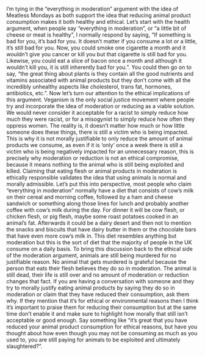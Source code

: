 I’m tying in the “everything in moderation” argument with the idea of Meatless Mondays as both support the idea that reducing animal product consumption makes it both healthy and ethical. Let’s start with the health argument, when people say “everything in moderation”, or “a little bit of cheese or meat is healthy”, I normally respond by saying, “If something is bad for you, it’s bad for you. It doesn’t matter if you consume a lot or a little, it’s still bad for you. Now, you could smoke one cigarette a month and it wouldn’t give you cancer or kill you but that cigarette is still bad for you. Likewise, you could eat a slice of bacon once a month and although it wouldn’t kill you, it is still inherently bad for you.”. You could then go on to say, “the great thing about plants is they contain all the good nutrients and vitamins associated with animal products but they don’t come with all the incredibly unhealthy aspects like cholesterol, trans fat, hormones, antibiotics, etc.”. Now let’s turn our attention to the ethical implications of this argument. Veganism is the only social justice movement where people try and incorporate the idea of moderation or reducing as a viable solution. We would never consider it acceptable for a racist to simply reduce how much they were racist, or for a misogynist to simply reduce how often they oppress women. The reality is, it doesn’t matter how much or how little someone does these things, there is still a victim who is being impacted. This is why it is not morally justifiable to only reduce the amount of animal products we consume, as even if it is ‘only’ once a week there is still a victim who is being negatively impacted for an unnecessary reason, this is precisely why moderation or reduction is not an ethical compromise, because it means nothing to the animal who is still being exploited and killed. Claiming that eating flesh or animal products in moderation is ethically responsible validates the idea that using animals is normal and morally admissible. Let’s put this into perspective, most people who claim “everything in moderation” normally have a diet that consists of cow’s milk on their cereal and morning coffee, followed by a ham and cheese sandwich or something along those lines for lunch and probably another coffee with cow’s milk during the day. For dinner it will be cow flesh, or chicken flesh, or pig flesh, maybe some roast potatoes cooked in an animal’s fat. Afterwards it could be a dairy desert and then not to mention the snacks and biscuits that have dairy butter in them or the chocolate bars that have even more cow’s milk in. This diet resembles anything but moderation but this is the sort of diet that the majority of people in the UK consume on a daily basis. To bring this discussion back to the ethical side of the moderation argument, animals are still being murdered for no justifiable reason. No animal that gets murdered is grateful because the person that eats their flesh believes they do so in moderation. The animal is still dead, their life is still over and no amount of moderation or reduction changes that fact. If you are having a conversation with someone and they try to morally justify eating animal products by saying they do so in moderation or claim that they have reduced their consumption, ask them why. If they mention that it’s for ethical or environmental reasons then I think it’s important to praise them for reducing their consumption but at the same time don’t enable it and make sure to highlight how morally that still isn’t acceptable or good enough. Say something like “it’s great that you have reduced your animal product consumption for ethical reasons, but have you thought about how even though you may not be consuming as much as you used to, you are still paying for animals to be exploited and ultimately slaughtered?”.